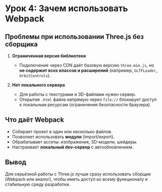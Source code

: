 # Урок 4: Зачем использовать Webpack

## Проблемы при использовании Three.js без сборщика

1. **Ограниченная версия библиотеки**
   - Подключение через CDN даёт базовую версию `three.min.js`, но **не содержит всех классов и расширений** (например, `GLTFLoader`, `OrbitControls`).

2. **Нет локального сервера**
   - Для работы с текстурами и 3D-файлами нужен сервер.
   - Открытие `.html` файла напрямую через `file://` блокирует доступ к локальным ресурсам (ограничения безопасности браузера).

## Что даёт Webpack

- Собирает проект в один или несколько файлов.
- Позволяет использовать **модули** (import/export).
- Обрабатывает ассеты: изображения, 3D-модели, шейдеры.
- Настраивает **локальный dev-сервер** с автообновлением.

## Вывод

Для серьёзной работы с Three.js лучше сразу использовать сборщик (Webpack или аналог), чтобы иметь доступ ко всему функционалу и стабильную среду разработки.
